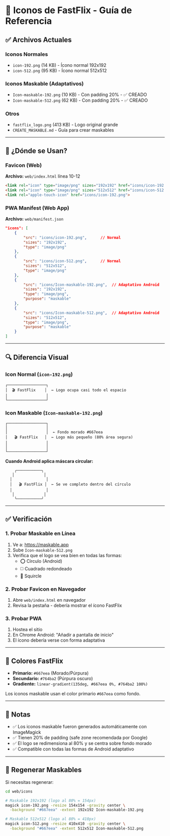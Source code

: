 # 🎨 Iconos de FastFlix - Guía de Referencia

## ✅ Archivos Actuales

### Iconos Normales
- `icon-192.png` (14 KB) - Ícono normal 192x192
- `icon-512.png` (95 KB) - Ícono normal 512x512

### Iconos Maskable (Adaptativos)
- `Icon-maskable-192.png` (10 KB) - Con padding 20% - ✅ CREADO
- `Icon-maskable-512.png` (62 KB) - Con padding 20% - ✅ CREADO

### Otros
- `fastflix_logo.png` (413 KB) - Logo original grande
- `CREATE_MASKABLE.md` - Guía para crear maskables

---

## 📱 ¿Dónde se Usan?

### Favicon (Web)
**Archivo:** `web/index.html` línea 10-12
```html
<link rel="icon" type="image/png" sizes="192x192" href="icons/icon-192.png">
<link rel="icon" type="image/png" sizes="512x512" href="icons/icon-512.png">
<link rel="apple-touch-icon" href="icons/icon-192.png">
```

### PWA Manifest (Web App)
**Archivo:** `web/manifest.json`
```json
"icons": [
    {
        "src": "icons/icon-192.png",      // Normal
        "sizes": "192x192",
        "type": "image/png"
    },
    {
        "src": "icons/icon-512.png",      // Normal
        "sizes": "512x512",
        "type": "image/png"
    },
    {
        "src": "icons/Icon-maskable-192.png",  // Adaptativo Android
        "sizes": "192x192",
        "type": "image/png",
        "purpose": "maskable"
    },
    {
        "src": "icons/Icon-maskable-512.png",  // Adaptativo Android
        "sizes": "512x512",
        "type": "image/png",
        "purpose": "maskable"
    }
]
```

---

## 🔍 Diferencia Visual

### Icon Normal (`icon-192.png`)
```
┌─────────────────┐
│  🎬 FastFlix    │  ← Logo ocupa casi todo el espacio
│                 │
└─────────────────┘
```

### Icon Maskable (`Icon-maskable-192.png`)
```
┌─────────────────┐
│                 │
│                 │  ← Fondo morado #667eea
│   🎬 FastFlix   │  ← Logo más pequeño (80% área segura)
│                 │
│                 │
└─────────────────┘
```

**Cuando Android aplica máscara circular:**
```
    ╭───────────╮
   │             │
  │               │
  │   🎬 FastFlix │  ← Se ve completo dentro del círculo
  │               │
   │             │
    ╰───────────╯
```

---

## ✅ Verificación

### 1. Probar Maskable en Línea
1. Ve a: https://maskable.app
2. Sube `Icon-maskable-512.png`
3. Verifica que el logo se vea bien en todas las formas:
   - ⭕ Círculo (Android)
   - ◻️ Cuadrado redondeado
   - 🔶 Squircle

### 2. Probar Favicon en Navegador
1. Abre `web/index.html` en navegador
2. Revisa la pestaña - debería mostrar el ícono FastFlix

### 3. Probar PWA
1. Hostea el sitio
2. En Chrome Android: "Añadir a pantalla de inicio"
3. El ícono debería verse con forma adaptativa

---

## 🎨 Colores FastFlix

- **Primario:** `#667eea` (Morado/Púrpura)
- **Secundario:** `#764ba2` (Púrpura oscuro)
- **Gradiente:** `linear-gradient(135deg, #667eea 0%, #764ba2 100%)`

Los iconos maskable usan el color primario `#667eea` como fondo.

---

## 📝 Notas

- ✅ Los iconos maskable fueron generados automáticamente con ImageMagick
- ✅ Tienen 20% de padding (safe zone recomendada por Google)
- ✅ El logo se redimensiona al 80% y se centra sobre fondo morado
- ✅ Compatible con todas las formas de Android adaptativo

---

## 🔄 Regenerar Maskables

Si necesitas regenerar:

```bash
cd web/icons

# Maskable 192x192 (logo al 80% = 154px)
magick icon-192.png -resize 154x154 -gravity center \
  -background "#667eea" -extent 192x192 Icon-maskable-192.png

# Maskable 512x512 (logo al 80% = 410px)
magick icon-512.png -resize 410x410 -gravity center \
  -background "#667eea" -extent 512x512 Icon-maskable-512.png
```
